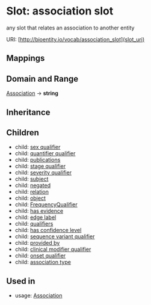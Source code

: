 # Slot: association slot


any slot that relates an association to another entity

URI: [http://bioentity.io/vocab/association_slot](slot_uri)
## Mappings

## Domain and Range

[Association](Association.md) -> **string**
## Inheritance

## Children

 *  child: [sex qualifier](sex_qualifier.md)
 *  child: [quantifier qualifier](quantifier_qualifier.md)
 *  child: [publications](publications.md)
 *  child: [stage qualifier](stage_qualifier.md)
 *  child: [severity qualifier](severity_qualifier.md)
 *  child: [subject](subject.md)
 *  child: [negated](negated.md)
 *  child: [relation](relation.md)
 *  child: [object](object.md)
 *  child: [FrequencyQualifier](FrequencyQualifier.md)
 *  child: [has evidence](has_evidence.md)
 *  child: [edge label](edge_label.md)
 *  child: [qualifiers](qualifiers.md)
 *  child: [has confidence level](has_confidence_level.md)
 *  child: [sequence variant qualifier](sequence_variant_qualifier.md)
 *  child: [provided by](provided_by.md)
 *  child: [clinical modifier qualifier](clinical_modifier_qualifier.md)
 *  child: [onset qualifier](onset_qualifier.md)
 *  child: [association type](association_type.md)
## Used in

 *  usage: [Association](Association.md)
